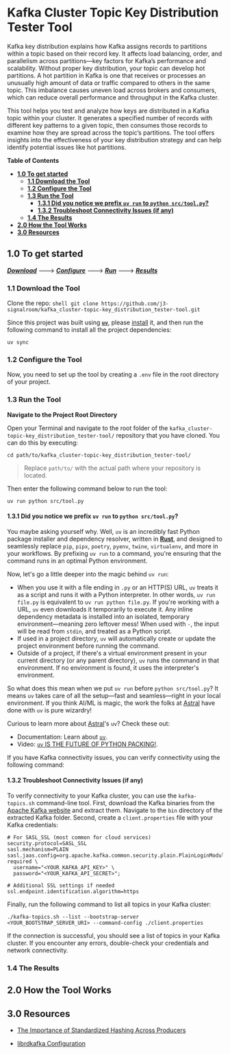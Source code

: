 # Kafka Cluster Topic Key Distribution Tester Tool
Kafka key distribution explains how Kafka assigns records to partitions within a topic based on their record key. It affects load balancing, order, and parallelism across partitions—key factors for Kafka’s performance and scalability. Without proper key distribution, your topic can develop hot partitions. A hot partition in Kafka is one that receives or processes an unusually high amount of data or traffic compared to others in the same topic. This imbalance causes uneven load across brokers and consumers, which can reduce overall performance and throughput in the Kafka cluster.

This tool helps you test and analyze how keys are distributed in a Kafka topic within your cluster. It generates a specified number of records with different key patterns to a given topic, then consumes those records to examine how they are spread across the topic’s partitions. The tool offers insights into the effectiveness of your key distribution strategy and can help identify potential issues like hot partitions.

**Table of Contents**

<!-- toc -->
- [**1.0 To get started**](#10-to-get-started)
   + [**1.1 Download the Tool**](#11-download-the-tool)
   + [**1.2 Configure the Tool**](#12-configure-the-tool)
   + [**1.3 Run the Tool**](#13-run-the-tool)
      - [**1.3.1 Did you notice we prefix `uv run` to `python src/tool.py`?**](#131-did-you-notice-we-prefix-uv-run-to-python-srctoolpy)
      - [**1.3.2 Troubleshoot Connectivity Issues (if any)**](#132-troubleshoot-connectivity-issues-if-any)
   + [**1.4 The Results**](#14-the-results)
- [**2.0 How the Tool Works**](#20-how-the-tool-works)
- [**3.0 Resources**](#30-resources)
<!-- tocstop -->

## **1.0 To get started**

[**_Download_**](#11-download-the-tool) ---> [**_Configure_**](#12-configure-the-tool) ---> [**_Run_**](#13-run-the-tool) ---> [**_Results_**](#14-the-results)

### 1.1 Download the Tool
Clone the repo:
    ```shell
    git clone https://github.com/j3-signalroom/kafka_cluster-topic-key_distribution_tester-tool.git
    ```

Since this project was built using [**`uv`**](https://docs.astral.sh/uv/), please [install](https://docs.astral.sh/uv/getting-started/installation/) it, and then run the following command to install all the project dependencies:
   ```shell
   uv sync
   ```

### **1.2 Configure the Tool**

Now, you need to set up the tool by creating a `.env` file in the root directory of your project.

### **1.3 Run the Tool**

**Navigate to the Project Root Directory**

Open your Terminal and navigate to the root folder of the `kafka_cluster-topic-key_distribution_tester-tool/` repository that you have cloned. You can do this by executing:

```shell
cd path/to/kafka_cluster-topic-key_distribution_tester-tool/
```

> Replace `path/to/` with the actual path where your repository is located.

Then enter the following command below to run the tool:
```shell
uv run python src/tool.py
```

#### **1.3.1 Did you notice we prefix `uv run` to `python src/tool.py`?**
You maybe asking yourself why.  Well, `uv` is an incredibly fast Python package installer and dependency resolver, written in [**Rust**](https://github.blog/developer-skills/programming-languages-and-frameworks/why-rust-is-the-most-admired-language-among-developers/), and designed to seamlessly replace `pip`, `pipx`, `poetry`, `pyenv`, `twine`, `virtualenv`, and more in your workflows. By prefixing `uv run` to a command, you're ensuring that the command runs in an optimal Python environment.

Now, let's go a little deeper into the magic behind `uv run`:
- When you use it with a file ending in `.py` or an HTTP(S) URL, `uv` treats it as a script and runs it with a Python interpreter. In other words, `uv run file.py` is equivalent to `uv run python file.py`. If you're working with a URL, `uv` even downloads it temporarily to execute it. Any inline dependency metadata is installed into an isolated, temporary environment—meaning zero leftover mess! When used with `-`, the input will be read from `stdin`, and treated as a Python script.
- If used in a project directory, `uv` will automatically create or update the project environment before running the command.
- Outside of a project, if there's a virtual environment present in your current directory (or any parent directory), `uv` runs the command in that environment. If no environment is found, it uses the interpreter's environment.

So what does this mean when we put `uv run` before `python src/tool.py`? It means `uv` takes care of all the setup—fast and seamless—right in your local environment. If you think AI/ML is magic, the work the folks at [Astral](https://astral.sh/) have done with `uv` is pure wizardry!

Curious to learn more about [Astral](https://astral.sh/)'s `uv`? Check these out:
- Documentation: Learn about [`uv`](https://docs.astral.sh/uv/).
- Video: [`uv` IS THE FUTURE OF PYTHON PACKING!](https://www.youtube.com/watch?v=8UuW8o4bHbw).

If you have Kafka connectivity issues, you can verify connectivity using the following command:

#### **1.3.2 Troubleshoot Connectivity Issues (if any)**

To verify connectivity to your Kafka cluster, you can use the `kafka-topics.sh` command-line tool.  First, download the Kafka binaries from the [Apache Kafka website](https://kafka.apache.org/downloads) and extract them. Navigate to the `bin` directory of the extracted Kafka folder. Second, create a `client.properties` file with your Kafka credentials:

```shell
# For SASL_SSL (most common for cloud services)
security.protocol=SASL_SSL
sasl.mechanism=PLAIN
sasl.jaas.config=org.apache.kafka.common.security.plain.PlainLoginModule required \
  username="<YOUR_KAFKA_API_KEY>" \
  password="<YOUR_KAFKA_API_SECRET>";

# Additional SSL settings if needed
ssl.endpoint.identification.algorithm=https
```

Finally, run the following command to list all topics in your Kafka cluster:
```shell
./kafka-topics.sh --list --bootstrap-server <YOUR_BOOTSTRAP_SERVER_URI> --command-config ./client.properties
```

If the connection is successful, you should see a list of topics in your Kafka cluster. If you encounter any errors, double-check your credentials and network connectivity.

### **1.4 The Results**

## **2.0 How the Tool Works**

## **3.0 Resources**

- [The Importance of Standardized Hashing Across Producers](https://www.confluent.io/blog/standardized-hashing-across-java-and-non-java-producers/#:~:text=Description%20*%20%E2%8E%BC%20random:%20random%20distribution.%20*,of%20key%20(NULL%20keys%20are%20randomly%20partitioned))

- [librdkafka Configuration](https://docs.confluent.io/platform/current/clients/librdkafka/html/md_CONFIGURATION.html)